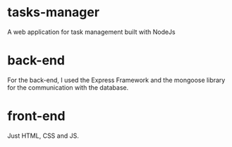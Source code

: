 # tasks-manager
A web application for task management built with NodeJs

# back-end
For the back-end, I used the Express Framework and the mongoose library for the communication with the database.

# front-end
Just HTML, CSS and JS.

